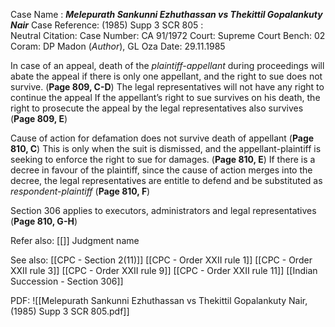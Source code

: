 Case Name : ***Melepurath Sankunni Ezhuthassan vs Thekittil Gopalankuty Nair***
Case Reference: (1985) Supp 3 SCR 805 :  
Neutral Citation:
Case Number: CA 91/1972
Court: Supreme Court
Bench: 02
Coram: DP Madon (*Author*), GL Oza
Date: 29.11.1985

In case of an appeal, death of the *plaintiff-appellant* during proceedings will abate the appeal if there is only one appellant, and the right to sue does not survive. (**Page 809, C-D**)
	The legal representatives will not have any right to continue the appeal
	If the appellant’s right to sue survives on his death, the right to prosecute the appeal by the legal representatives also survives (**Page 809, E**)

Cause of action for defamation does not survive death of appellant (**Page 810, C**)
	This is only when the suit is dismissed, and the appellant-plaintiff is seeking to enforce the right to sue for damages. (**Page 810, E**)
	If there is a decree in favour of the plaintiff, since the cause of action merges into the decree,  the legal representatives are entitle to defend and be substituted as *respondent-plaintiff* (**Page 810, F**)

Section 306 applies to executors, administrators and legal representatives (**Page 810, G-H**)

 
Refer also:
[[]]
Judgment name

See also:
[[CPC - Section 2(11)]]
[[CPC - Order XXII rule 1]] 
[[CPC - Order XXII rule 3]] 
[[CPC - Order XXII rule 9]]
[[CPC - Order XXII rule 11]]
[[Indian Succession - Section 306]]

PDF:
![[Melepurath Sankunni Ezhuthassan vs Thekittil Gopalankuty Nair, (1985) Supp 3 SCR 805.pdf]]
